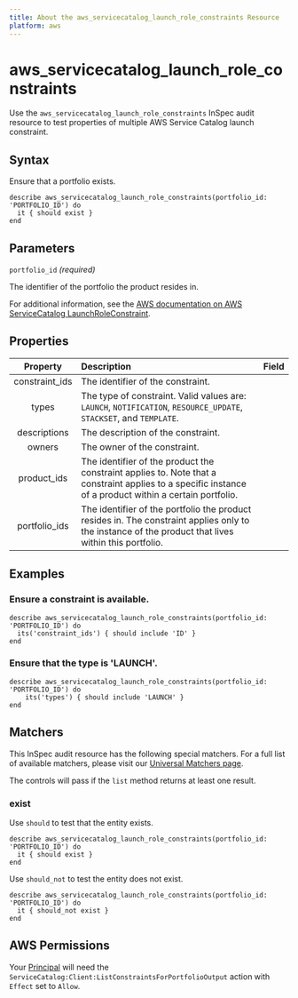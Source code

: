 ```yaml
---
title: About the aws_servicecatalog_launch_role_constraints Resource
platform: aws
---
```


# aws\_servicecatalog\_launch\_role\_constraints

Use the `aws_servicecatalog_launch_role_constraints` InSpec audit resource to test properties of multiple AWS Service Catalog launch constraint.

## Syntax

Ensure that a portfolio exists.

    describe aws_servicecatalog_launch_role_constraints(portfolio_id: 'PORTFOLIO_ID') do
      it { should exist }
    end

## Parameters

`portfolio_id` _(required)_

The identifier of the portfolio the product resides in.

For additional information, see the [AWS documentation on AWS ServiceCatalog LaunchRoleConstraint](https://docs.aws.amazon.com/AWSCloudFormation/latest/UserGuide/aws-resource-servicecatalog-launchroleconstraint.html).

## Properties

| Property | Description | Field |
| :---: | :--- | :---: |
| constraint_ids | The identifier of the constraint. |
| types | The type of constraint. Valid values are: `LAUNCH`, `NOTIFICATION`, `RESOURCE_UPDATE`, `STACKSET`, and `TEMPLATE`. |
| descriptions | The description of the constraint. |
| owners | The owner of the constraint. |
| product_ids | The identifier of the product the constraint applies to. Note that a constraint applies to a specific instance of a product within a certain portfolio. |
| portfolio_ids | The identifier of the portfolio the product resides in. The constraint applies only to the instance of the product that lives within this portfolio. |

## Examples

### Ensure a constraint is available.

    describe aws_servicecatalog_launch_role_constraints(portfolio_id: 'PORTFOLIO_ID') do
      its('constraint_ids') { should include 'ID' }
    end

### Ensure that the type is 'LAUNCH'.

    describe aws_servicecatalog_launch_role_constraints(portfolio_id: 'PORTFOLIO_ID') do
        its('types') { should include 'LAUNCH' }
    end

## Matchers

This InSpec audit resource has the following special matchers. For a full list of available matchers, please visit our [Universal Matchers page](https://www.inspec.io/docs/reference/matchers/).

The controls will pass if the `list` method returns at least one result.

### exist

Use `should` to test that the entity exists.

    describe aws_servicecatalog_launch_role_constraints(portfolio_id: 'PORTFOLIO_ID') do
      it { should exist }
    end

Use `should_not` to test the entity does not exist.

    describe aws_servicecatalog_launch_role_constraints(portfolio_id: 'PORTFOLIO_ID') do
      it { should_not exist }
    end

## AWS Permissions

Your [Principal](https://docs.aws.amazon.com/IAM/latest/UserGuide/intro-structure.html#intro-structure-principal) will need the `ServiceCatalog:Client:ListConstraintsForPortfolioOutput` action with `Effect` set to `Allow`.
